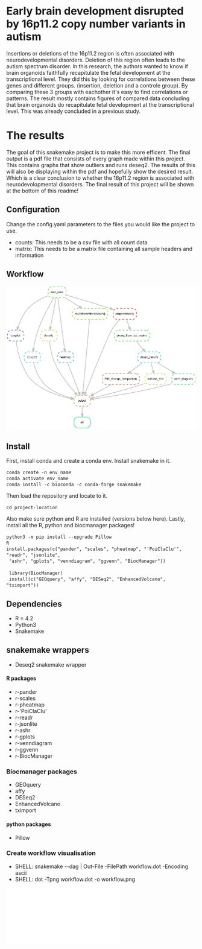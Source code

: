 # Early brain development disrupted by 16p11.2 copy number variants in autism
Insertions or deletions of the 16p11.2 region is often associated with neurodevelopmental disorders. Deletion of this region often leads to the autism spectrum disorder. In this research, the authors wanted to know if brain organoids faithfully recapitulate the fetal development at the transcriptional level. They did this by looking for correlations between these genes and different groups. (insertion, deletion and a controle group). By comparing these 3 groups with eachother it's easy to find correlations or patterns. The result mostly contains figures of compared data concluding that brain organoids do recapitulate fetal development at the transcriptional level. This was already concluded in a previous study.

# The results
The goal of this snakemake project is to make this more efficent. The final output is a pdf file that consists of every graph made within this project.
This contains graphs that show outliers and runs deseq2. The results of this will also be displaying within the pdf and hopefully show the desired result. Which is
a clear conclusion to whether the 16p11.2 region is associated with neurodevolopmental disorders.
The final result of this project will be shown at the bottom of this readme!

## Configuration
Change the config.yaml parameters to the files you would like the project to use.
- counts: This needs to be a csv file with all count data
- matrix:  This needs to be a matrix file containing all sample headers and information

## Workflow
![img](workflow/workflow.png)

## Install
First, install conda and create a conda env. Install snakemake in it.
```commandline
conda create -n env_name
conda activate env_name
conda install -c bioconda -c conda-forge snakemake
```
Then load the repository and locate to it.
```commandline
cd project-location
```
Also make sure python and R are installed (versions below here). 
Lastly, install all the R, python and biocmanager packages!

```commandline
python3 -m pip install --upgrade Pillow
R
install.packages(c("pander", "scales", "pheatmap", "'PoiClaClu'", "readr", "jsonlite",
 "ashr", "gplots", "venndiagram", "ggvenn", "BiocManager"))
 
 library(BiocManager)
 install(c("GEOquery", "affy", "DESeq2", "EnhancedVolcano", "tximport"))
```

## Dependencies
- R = 4.2
- Python3
- Snakemake

## snakemake wrappers
- Deseq2 snakemake wrapper

#### R packages
- r-pander
- r-scales
- r-pheatmap
- r-'PoiClaClu'
- r-readr
- r-jsonlite
- r-ashr
- r-gplots
- r-venndiagram
- r-ggvenn
- r-BiocManager

### Biocmanager packages
- GEOquery
- affy
- DESeq2
- EnhancedVolcano
- tximport

#### python packages
- Pillow


### Create workflow visualisation
- SHELL: snakemake --dag | Out-File -FilePath workflow.dot -Encoding ascii
- SHELL: dot -Tpng workflow.dot -o workflow.png

![Final PDF result file](output.pdf)